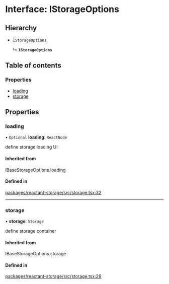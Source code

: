 # Interface: IStorageOptions

## Hierarchy

- `IStorageOptions`

  ↳ **`IStorageOptions`**

## Table of contents

### Properties

- [loading](IStorageOptions.md#loading)
- [storage](IStorageOptions.md#storage)

## Properties

### loading

• `Optional` **loading**: `ReactNode`

define storage loading UI

#### Inherited from

IBaseStorageOptions.loading

#### Defined in

[packages/reactant-storage/src/storage.tsx:32](https://github.com/unadlib/reactant/blob/53894a85/packages/reactant-storage/src/storage.tsx#L32)

___

### storage

• **storage**: `Storage`

define storage container

#### Inherited from

IBaseStorageOptions.storage

#### Defined in

[packages/reactant-storage/src/storage.tsx:28](https://github.com/unadlib/reactant/blob/53894a85/packages/reactant-storage/src/storage.tsx#L28)
